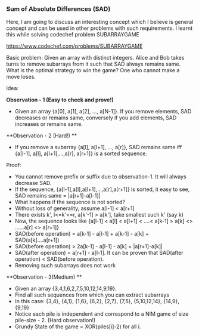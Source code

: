 ### Sum of Absolute Differences (SAD)

Here, I am going to discuss an interesting concept which I believe is general concept and can be used in other problems with such requirements. I learnt this while solving codechef problem SUBARRAYGAME

https://www.codechef.com/problems/SUBARRAYGAME

Basic problem: Given an array with distinct integers. Alice and Bob takes turns to remove subarrays from it such that SAD always remains same. What is the optimal strategy to win the game? 
One who cannot make a move loses.


Idea: 

**Observation - 1 (Easy to check and prove!)**

* Given an array {a[0], a[1], a[2], ..., a[N-1]}. If you remove elements, SAD decreases or remains same, conversely if you add elements, SAD increases or remains same. 

**Observation - 2 (Hard!) **

* If you remove a subarray {a[l], a[l+1], ..., a[r]}, SAD remains same iff {a[l-1], a[l], a[l+1],...,a[r], a[r+1]} is a sorted sequence. 

Proof:	
- You cannot remove prefix or suffix due to observation-1. It will always decrease SAD. 
- If the sequence, {a[l-1],a[l],a[l+1],...,a[r],a[r+1]} is sorted, it easy to see, SAD remains same = |a[r+1]-a[l-1]| 
- What happens if the sequence is not sorted? 
- Without loss of generality, assume a[l-1] < a[r+1] 
- There exists k', l<=k'<=r, a[k'-1] > a[k'], take smallest such k' (say k)
- Now, the sequence looks like {a[l-1] < a[l] < a[l+1] < ....< a[k-1] > a[k] <> ......a[r] <> a[r+1]}
- SAD(before operation) = a[k-1] - a[l-1] + a[k-1] - a[k]  + SAD(a[k]....a[r+1]) 
- SAD(before operation) > 2a[k-1] - a[l-1] - a[k] + |a[r+1]-a[k]| 
- SAD(after operation) = a[r+1] - a[l-1]. It can be proven that SAD(after operation) < SAD(before operation).
- Removing such subarrays does not work 

**Observation - 3(Medium) **
	
- Given an array {3,4,1,6,2,7,5,10,12,14,9,19}. 
- Find all such sequences from which you can extract subarrays
- In this case: {3,4}, {4,1}, {1,6}, {6,2}, {2,7}, {7,5}, {5,10,12,14}, {14,9}, {9,19}
- Notice each pile is independent and correspond to a NIM game of size pile-size - 2. (Hard observation!)
- Grundy State of the game = XOR(piles[i]-2) for all i. 

